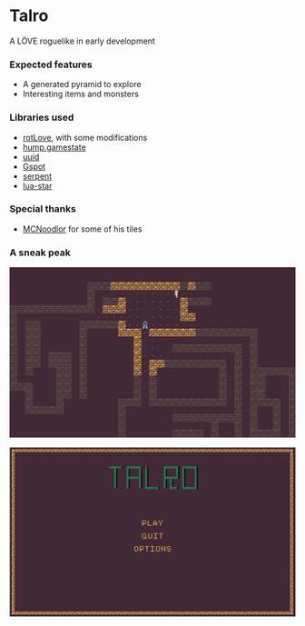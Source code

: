 # Talro
A LÖVE roguelike in early development

### Expected features
* A generated pyramid to explore
* Interesting items and monsters

### Libraries used
* [rotLove](https://github.com/paulofmandown/rotLove), with some modifications
* [hump.gamestate](https://github.com/vrld/hump)
* [uuid](https://github.com/Tieske/uuid)
* [Gspot](https://notabug.org/pgimeno/Gspot)
* [serpent](https://github.com/pkulchenko/serpent)
* [lua-star](https://github.com/wesleywerner/lua-star)

### Special thanks
* [MCNoodlor](https://twitter.com/mcnoodlor) for some of his tiles 

### A sneak peak

![Game](screenshots/game.png)

![Menu](screenshots/menu.png)
